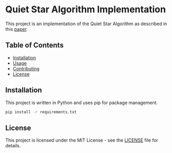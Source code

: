 # Quiet Star Algorithm Implementation

This project is an implementation of the Quiet Star Algorithm as described in this [paper](https://arxiv.org/abs/2403.09629).


## Table of Contents

- [Installation](#installation)
- [Usage](#usage)
- [Contributing](#contributing)
- [License](#license)

## Installation

This project is written in Python and uses pip for package management.

```bash
pip install -r requirements.txt
```

## License

This project is licensed under the MIT License - see the [LICENSE](LICENSE) file for details.



